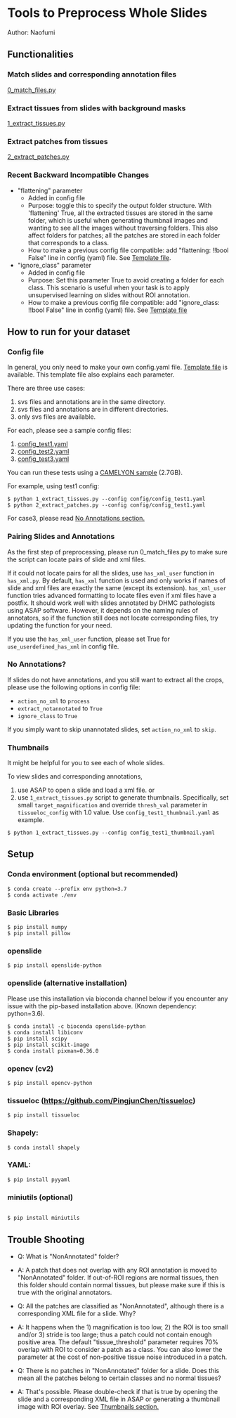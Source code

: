 # Tools to Preprocess Whole Slides

Author: Naofumi

## Functionalities
### Match slides and corresponding annotation files
[0_match_files.py](0_match_files.py)

### Extract tissues from slides with background masks
[1_extract_tissues.py](1_extract_tissues.py)

### Extract patches from tissues
[2_extract_patches.py](2_extract_patches.py)

### Recent Backward Incompatible Changes
- "flattening" parameter
    - Added in config file
    - Purpose: toggle this to specify the output folder structure. With 'flattening' True, all the extracted tissues are stored in the same folder, which is useful when generating thumbnail images and wanting to see all the images without traversing folders. This also affect folders for patches; all the patches are stored in each folder that corresponds to a class.
    - How to make a previous config file compatible: add "flattening: !!bool False" line in config (yaml) file. See [Template file](config/config_template.yaml).
- "ignore_class" parameter
    - Added in config file
    - Purpose: Set this parameter True to avoid creating a folder for each class. This scenario is useful when your task is to apply unsupervised learning on slides without ROI annotation.
    - How to make a previous config file compatible: add "ignore_class: !!bool False" line in config (yaml) file. See [Template file](config/config_template.yaml)


## How to run for your dataset
### Config file
In general, you only need to make your own config.yaml file. [Template file](config/config_template.yaml) is available. This template file also explains each parameter.

There are three use cases:
1. svs files and annotations are in the same directory.
2. svs files and annotations are in different directories.
3. only svs files are available.

For each, please see a sample config files:
1. [config_test1.yaml](config/config_test1.yaml)
2. [config_test2.yaml](config/config_test2.yaml)
3. [config_test3.yaml](config/config_test3.yaml)

You can run these tests using a [CAMELYON sample](https://www.dropbox.com/s/fegzxxsfycy1shf/testdata.zip?dl=0) (2.7GB). 

For example, using test1 config:
```
$ python 1_extract_tissues.py --config config/config_test1.yaml
$ python 2_extract_patches.py --config config/config_test1.yaml
```

For case3, please read [No Annotations section.](#no-annotations)

### Pairing Slides and Annotations
As the first step of preprocessing, please run 0_match_files.py to make sure the script can locate pairs of slide and xml files.

If it could not locate pairs for all the slides, use `has_xml_user` function in `has_xml.py`. By default, `has_xml` function is used and only works if names of slide and xml files are exactly the same (except its extension). `has_xml_user` function tries advanced formatting to locate files even if xml files have a postfix. It should work well with slides annotated by DHMC pathologists using ASAP software. However, it depends on the naming rules of annotators, so if the function still does not locate corresponding files, try updating the function for your need.

If you use the `has_xml_user` function, please set True for `use_userdefined_has_xml` in config file.


### No Annotations?
If slides do not have annotations, and you still want to extract all the crops, please use the following options in config file:

- `action_no_xml` to `process`
- `extract_notannotated` to `True`
- `ignore_class` to `True`

If you simply want to skip unannotated slides, set `action_no_xml` to `skip`.

### Thumbnails
It might be helpful for you to see each of whole slides.

To view slides and corresponding annotations,
1. use ASAP to open a slide and load a xml file.
or
2. use `1_extract_tissues.py` script to generate thumbnails. Specifically, set small `target_magnification` and override `thresh_val` parameter in `tissueloc_config` with 1.0 value. Use `config_test1_thumbnail.yaml` as example.
```
$ python 1_extract_tissues.py --config config_test1_thumbnail.yaml
```


## Setup
### Conda environment (optional but recommended)
```
$ conda create --prefix env python=3.7
$ conda activate ./env
```

### Basic Libraries
```
$ pip install numpy
$ pip install pillow
```

### openslide
```
$ pip install openslide-python
```

### openslide (alternative installation)

Please use this installation via bioconda channel below if you encounter any issue with the pip-based installation above. (Known dependency: python=3.6).

```
$ conda install -c bioconda openslide-python
$ conda install libiconv
$ pip install scipy
$ pip install scikit-image
$ conda install pixman=0.36.0
```

### opencv (cv2)
```
$ pip install opencv-python
```

### tissueloc (https://github.com/PingjunChen/tissueloc)
```
$ pip install tissueloc
```

### Shapely:
```
$ conda install shapely
```

### YAML:
```
$ pip install pyyaml
```

### miniutils (optional)
```

$ pip install miniutils
```

## Trouble Shooting
- Q: What is "NonAnnotated" folder?
- A: A patch that does not overlap with any ROI annotation is moved to "NonAnnotated" folder. If out-of-ROI regions are normal tissues, then this folder should contain normal tissues, but please make sure if this is true with the original annotators.

- Q: All the patches are classified as "NonAnnotated", although there is a corresponding XML file for a slide. Why?
- A: It happens when the 1) magnification is too low, 2) the ROI is too small and/or 3) stride is too large; thus a patch could not contain enough positive area. The default "tissue_threshold" parameter requires 70% overlap with ROI to consider a patch as a class. You can also lower the parameter at the cost of non-positive tissue noise introduced in a patch.

- Q: There is no patches in "NonAnnotated" folder for a slide. Does this mean all the patches belong to certain classes and no normal tissues?
- A: That's possible. Please double-check if that is true by opening the slide and a corresponding XML file in ASAP or generating a thumbnail image with ROI overlay. See [Thumbnails section.](#thumbnails)